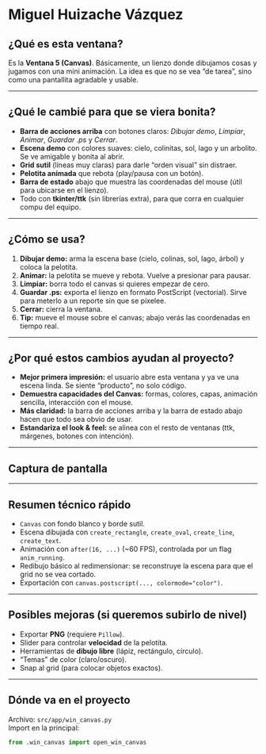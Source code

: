 # Miguel Huizache Vázquez

## ¿Qué es esta ventana?
Es la **Ventana 5 (Canvas)**. Básicamente, un lienzo donde dibujamos cosas y jugamos con una mini animación. La idea es que no se vea “de tarea”, sino como una pantallita agradable y usable.

---

## ¿Qué le cambié para que se viera bonita?
- **Barra de acciones arriba** con botones claros: *Dibujar demo*, *Limpiar*, *Animar*, *Guardar .ps* y *Cerrar*.
- **Escena demo** con colores suaves: cielo, colinitas, sol, lago y un arbolito. Se ve amigable y bonita al abrir.
- **Grid sutil** (líneas muy claras) para darle “orden visual” sin distraer.
- **Pelotita animada** que rebota (play/pausa con un botón).
- **Barra de estado** abajo que muestra las coordenadas del mouse (útil para ubicarse en el lienzo).
- Todo con **tkinter/ttk** (sin librerías extra), para que corra en cualquier compu del equipo.

---

## ¿Cómo se usa?
1. **Dibujar demo:** arma la escena base (cielo, colinas, sol, lago, árbol) y coloca la pelotita.
2. **Animar:** la pelotita se mueve y rebota. Vuelve a presionar para pausar.
3. **Limpiar:** borra todo el canvas si quieres empezar de cero.
4. **Guardar .ps:** exporta el lienzo en formato PostScript (vectorial). Sirve para meterlo a un reporte sin que se pixelee.
5. **Cerrar:** cierra la ventana.
6. **Tip:** mueve el mouse sobre el canvas; abajo verás las coordenadas en tiempo real.

---

## ¿Por qué estos cambios ayudan al proyecto?
- **Mejor primera impresión:** el usuario abre esta ventana y ya ve una escena linda. Se siente “producto”, no solo código.
- **Demuestra capacidades del Canvas:** formas, colores, capas, animación sencilla, interacción con el mouse.
- **Más claridad:** la barra de acciones arriba y la barra de estado abajo hacen que todo sea obvio de usar.
- **Estandariza el look & feel:** se alinea con el resto de ventanas (ttk, márgenes, botones con intención).

---

## Captura de pantalla



---

## Resumen técnico rápido
- `Canvas` con fondo blanco y borde sutil.
- Escena dibujada con `create_rectangle`, `create_oval`, `create_line`, `create_text`.
- Animación con `after(16, ...)` (~60 FPS), controlada por un flag `anim_running`.
- Redibujo básico al redimensionar: se reconstruye la escena para que el grid no se vea cortado.
- Exportación con `canvas.postscript(..., colormode="color")`.

---

## Posibles mejoras (si queremos subirlo de nivel)
- Exportar **PNG** (requiere `Pillow`).
- Slider para controlar **velocidad** de la pelotita.
- Herramientas de **dibujo libre** (lápiz, rectángulo, círculo).
- “Temas” de color (claro/oscuro).
- Snap al grid (para colocar objetos exactos).

---

## Dónde va en el proyecto
Archivo: `src/app/win_canvas.py`  
Import en la principal:
```python
from .win_canvas import open_win_canvas
